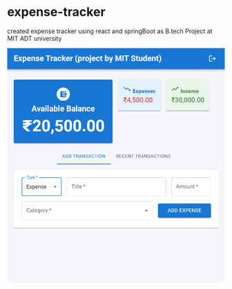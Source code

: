 # expense-tracker
created expense tracker using react and springBoot as B.tech Project at MIT ADT university

![Screenshot](./ExpensetrackekrScreenShot-1.png)
